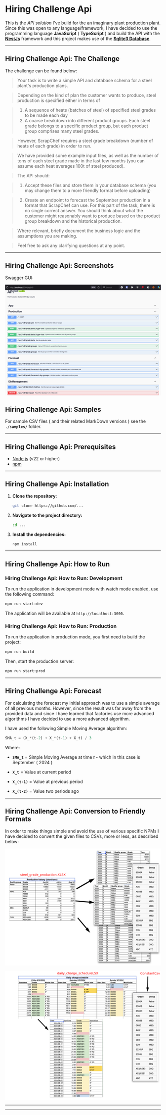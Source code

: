 # Hiring Challenge Api

This is the _API solution_ I've build for the an imaginary plant production plant. Since this was open to any language/framework, I have decided to use the programming language **JavaScript** ( **TypeScript** ) and build the API with the **[NestJs](https://nestjs.com/)** framework and this project makes use of the **[Sqlite3 Database](https://www.sqlite.org/)**.

---

## Hiring Challenge Api: The Challenge

The challenge can be found below:

> Your task is to write a simple API and database schema for a steel plant's production plans.

> Depending on the kind of plan the customer wants to produce, steel production is specified either in terms of

> 1. A sequence of heats (batches of steel) of specified steel grades to be made each day
> 2. A coarse breakdown into different product groups. Each steel grade belongs to a specific product group, but each product group comprises many steel grades.

> However, ScrapChef requires a steel grade breakdown (number of heats of each grade) in order to run.

> We have provided some example input files, as well as the number of tons of each steel grade made in the last few months (you can assume each heat averages 100t of steel produced).

> The API should:

> 1. Accept these files and store them in your database schema (you may change them to a more friendly format before uploading)

> 2. Create an endpoint to forecast the September production in a format that ScrapChef can use. For this part of the task, there is no single correct answer. You should think about what the customer might reasonably want to produce based on the product group breakdown and the historical production.

> Where relevant, briefly document the business logic and the assumptions you are making.

> Feel free to ask any clarifying questions at any point.

---

## Hiring Challenge Api: Screenshots

Swagger GUI:

![](assets/99-swagger.png)

## Hiring Challenge Api: Samples

For sample CSV files ( and their related MarkDown versions ) see the **`./samples/`** folder.

---

## Hiring Challenge Api: Prerequisites

- [Node.js](https://nodejs.org/en/download/) (v22 or higher)
- [npm](https://www.npmjs.com/get-npm)

---

## Hiring Challenge Api: Installation

1. **Clone the repository:**

   ```bash
   git clone https://github.com/...
   ```

2. **Navigate to the project directory:**

   ```bash
   cd ...
   ```

3. **Install the dependencies:**

   ```bash
   npm install
   ```

---

## Hiring Challenge Api: How to Run

### Hiring Challenge Api: How to Run: Development

To run the application in development mode with watch mode enabled, use the following command:

```bash
npm run start:dev
```

The application will be available at `http://localhost:3000`.

### Hiring Challenge Api: How to Run: Production

To run the application in production mode, you first need to build the project:

```bash
npm run build
```

Then, start the production server:

```bash
npm run start:prod
```

---

## Hiring Challenge Api: Forecast

For calculating the forecast my initial approach was to use a simple average of all previous months. However, since the result was far away from the provided data and since I have learned that factories use more advanced algorithms I have decided to use a more advanced algorithm.

I have used the following Simple Moving Average algorithm:

```py
SMA_t = (X_*(t-2) + X_*(t-1) + X_t) / 3
```

Where:

- **`SMA_t`** = Simple Moving Average at time _t_ - which in this case is September ( 2024 )

- **`X_t`** = Value at current period

- **`X_(t-1)`** = Value at previous period

- **`X_(t-2)`** = Value two periods ago

---

## Hiring Challenge Api: Conversion to Friendly Formats

In order to make things simple and avoid the use of various specific NPMs I have decided to convert the given files to CSVs, more or less, as described below:

![](assets/00-steel-grade-prod-friendly-format-t.png)

![](assets/01-charge-schedule-friendly-format-t.png)

---

---
